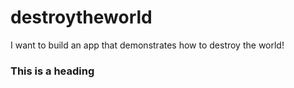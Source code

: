 # destroytheworld
I want to build an app that demonstrates how to destroy the world!

### This is a heading
